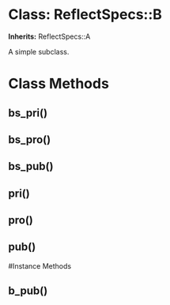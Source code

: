 # Class: ReflectSpecs::B
**Inherits:** ReflectSpecs::A
    

A simple subclass.


# Class Methods
## bs_pri() [](#method-c-bs_pri)
## bs_pro() [](#method-c-bs_pro)
## bs_pub() [](#method-c-bs_pub)
## pri() [](#method-c-pri)
## pro() [](#method-c-pro)
## pub() [](#method-c-pub)

#Instance Methods
## b_pub() [](#method-i-b_pub)


